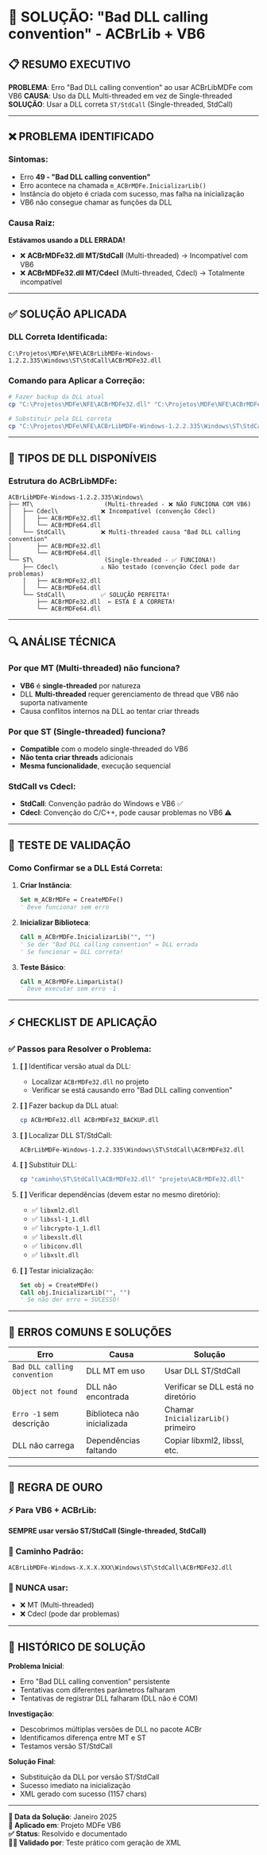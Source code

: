 # 🔧 SOLUÇÃO: "Bad DLL calling convention" - ACBrLib + VB6

## 📋 RESUMO EXECUTIVO
**PROBLEMA**: Erro "Bad DLL calling convention" ao usar ACBrLibMDFe com VB6
**CAUSA**: Uso da DLL Multi-threaded em vez de Single-threaded  
**SOLUÇÃO**: Usar a DLL correta `ST/StdCall` (Single-threaded, StdCall)

---

## ❌ PROBLEMA IDENTIFICADO

### Sintomas:
- Erro **49 - "Bad DLL calling convention"** 
- Erro acontece na chamada `m_ACBrMDFe.InicializarLib()`
- Instância do objeto é criada com sucesso, mas falha na inicialização
- VB6 não consegue chamar as funções da DLL

### Causa Raiz:
**Estávamos usando a DLL ERRADA!**
- ❌ **ACBrMDFe32.dll MT/StdCall** (Multi-threaded) → Incompatível com VB6
- ❌ **ACBrMDFe32.dll MT/Cdecl** (Multi-threaded, Cdecl) → Totalmente incompatível

---

## ✅ SOLUÇÃO APLICADA

### DLL Correta Identificada:
```
C:\Projetos\MDFe\NFE\ACBrLibMDFe-Windows-1.2.2.335\Windows\ST\StdCall\ACBrMDFe32.dll
```

### Comando para Aplicar a Correção:
```bash
# Fazer backup da DLL atual
cp "C:\Projetos\MDFe\NFE\ACBrMDFe32.dll" "C:\Projetos\MDFe\NFE\ACBrMDFe32_BACKUP.dll"

# Substituir pela DLL correta
cp "C:\Projetos\MDFe\NFE\ACBrLibMDFe-Windows-1.2.2.335\Windows\ST\StdCall\ACBrMDFe32.dll" "C:\Projetos\MDFe\NFE\ACBrMDFe32.dll"
```

---

## 📂 TIPOS DE DLL DISPONÍVEIS

### Estrutura do ACBrLibMDFe:
```
ACBrLibMDFe-Windows-1.2.2.335\Windows\
├── MT\                    (Multi-threaded - ❌ NÃO FUNCIONA COM VB6)
│   ├── Cdecl\            ❌ Incompatível (convenção Cdecl)
│   │   ├── ACBrMDFe32.dll
│   │   └── ACBrMDFe64.dll
│   └── StdCall\          ❌ Multi-threaded causa "Bad DLL calling convention"
│       ├── ACBrMDFe32.dll
│       └── ACBrMDFe64.dll
└── ST\                    (Single-threaded - ✅ FUNCIONA!)
    ├── Cdecl\            ⚠️ Não testado (convenção Cdecl pode dar problemas)
    │   ├── ACBrMDFe32.dll
    │   └── ACBrMDFe64.dll  
    └── StdCall\          ✅ SOLUÇÃO PERFEITA!
        ├── ACBrMDFe32.dll  ← ESTA É A CORRETA!
        └── ACBrMDFe64.dll
```

---

## 🔍 ANÁLISE TÉCNICA

### Por que MT (Multi-threaded) não funciona?
- **VB6** é **single-threaded** por natureza
- DLL **Multi-threaded** requer gerenciamento de thread que VB6 não suporta nativamente
- Causa conflitos internos na DLL ao tentar criar threads

### Por que ST (Single-threaded) funciona?
- **Compatible** com o modelo single-threaded do VB6
- **Não tenta criar threads** adicionais
- **Mesma funcionalidade**, execução sequencial

### StdCall vs Cdecl:
- **StdCall**: Convenção padrão do Windows e VB6 ✅
- **Cdecl**: Convenção do C/C++, pode causar problemas no VB6 ⚠️

---

## 🧪 TESTE DE VALIDAÇÃO

### Como Confirmar se a DLL Está Correta:

1. **Criar Instância**: 
   ```vb
   Set m_ACBrMDFe = CreateMDFe()
   ' Deve funcionar sem erro
   ```

2. **Inicializar Biblioteca**:
   ```vb
   Call m_ACBrMDFe.InicializarLib("", "")
   ' Se der "Bad DLL calling convention" = DLL errada
   ' Se funcionar = DLL correta!
   ```

3. **Teste Básico**:
   ```vb
   Call m_ACBrMDFe.LimparLista()
   ' Deve executar sem erro -1
   ```

---

## ⚡ CHECKLIST DE APLICAÇÃO

### ✅ Passos para Resolver o Problema:

1. **[ ]** Identificar versão atual da DLL:
   - Localizar `ACBrMDFe32.dll` no projeto
   - Verificar se está causando erro "Bad DLL calling convention"

2. **[ ]** Fazer backup da DLL atual:
   ```bash
   cp ACBrMDFe32.dll ACBrMDFe32_BACKUP.dll
   ```

3. **[ ]** Localizar DLL ST/StdCall:
   ```
   ACBrLibMDFe-Windows-1.2.2.335\Windows\ST\StdCall\ACBrMDFe32.dll
   ```

4. **[ ]** Substituir DLL:
   ```bash
   cp "caminho\ST\StdCall\ACBrMDFe32.dll" "projeto\ACBrMDFe32.dll"
   ```

5. **[ ]** Verificar dependências (devem estar no mesmo diretório):
   - ✅ `libxml2.dll`
   - ✅ `libssl-1_1.dll`
   - ✅ `libcrypto-1_1.dll`
   - ✅ `libexslt.dll`
   - ✅ `libiconv.dll`
   - ✅ `libxslt.dll`

6. **[ ]** Testar inicialização:
   ```vb
   Set obj = CreateMDFe()
   Call obj.InicializarLib("", "")
   ' Se não der erro = SUCESSO!
   ```

---

## 🚨 ERROS COMUNS E SOLUÇÕES

| Erro | Causa | Solução |
|------|-------|---------|
| `Bad DLL calling convention` | DLL MT em uso | Usar DLL ST/StdCall |
| `Object not found` | DLL não encontrada | Verificar se DLL está no diretório |
| `Erro -1` sem descrição | Biblioteca não inicializada | Chamar `InicializarLib()` primeiro |
| DLL não carrega | Dependências faltando | Copiar libxml2, libssl, etc. |

---

## 🎯 REGRA DE OURO

### ⚡ Para VB6 + ACBrLib:
**SEMPRE usar versão ST/StdCall (Single-threaded, StdCall)**

### 🔗 Caminho Padrão:
```
ACBrLibMDFe-Windows-X.X.X.XXX\Windows\ST\StdCall\ACBrMDFe32.dll
```

### 🚫 NUNCA usar:
- ❌ MT (Multi-threaded) 
- ❌ Cdecl (pode dar problemas)

---

## 📝 HISTÓRICO DE SOLUÇÃO

**Problema Inicial**: 
- Erro "Bad DLL calling convention" persistente
- Tentativas com diferentes parâmetros falharam
- Tentativas de registrar DLL falharam (DLL não é COM)

**Investigação**:
- Descobrimos múltiplas versões de DLL no pacote ACBr
- Identificamos diferença entre MT e ST
- Testamos versão ST/StdCall

**Solução Final**:
- Substituição da DLL por versão ST/StdCall
- Sucesso imediato na inicialização
- XML gerado com sucesso (1157 chars)

---

**📅 Data da Solução**: Janeiro 2025  
**🔧 Aplicado em**: Projeto MDFe VB6  
**✅ Status**: Resolvido e documentado  
**👨‍💻 Validado por**: Teste prático com geração de XML
